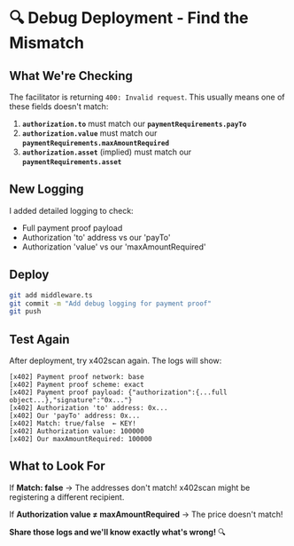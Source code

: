 # 🔍 Debug Deployment - Find the Mismatch

## What We're Checking

The facilitator is returning `400: Invalid request`. This usually means one of these fields doesn't match:

1. **`authorization.to`** must match our **`paymentRequirements.payTo`**
2. **`authorization.value`** must match our **`paymentRequirements.maxAmountRequired`**
3. **`authorization.asset`** (implied) must match our **`paymentRequirements.asset`**

## New Logging

I added detailed logging to check:
- Full payment proof payload
- Authorization 'to' address vs our 'payTo'
- Authorization 'value' vs our 'maxAmountRequired'

## Deploy

```bash
git add middleware.ts
git commit -m "Add debug logging for payment proof"
git push
```

## Test Again

After deployment, try x402scan again. The logs will show:

```
[x402] Payment proof network: base
[x402] Payment proof scheme: exact
[x402] Payment proof payload: {"authorization":{...full object...},"signature":"0x..."}
[x402] Authorization 'to' address: 0x...
[x402] Our 'payTo' address: 0x...
[x402] Match: true/false  ← KEY!
[x402] Authorization value: 100000
[x402] Our maxAmountRequired: 100000
```

## What to Look For

If **Match: false** → The addresses don't match! x402scan might be registering a different recipient.

If **Authorization value ≠ maxAmountRequired** → The price doesn't match!

**Share those logs and we'll know exactly what's wrong!** 🔍

